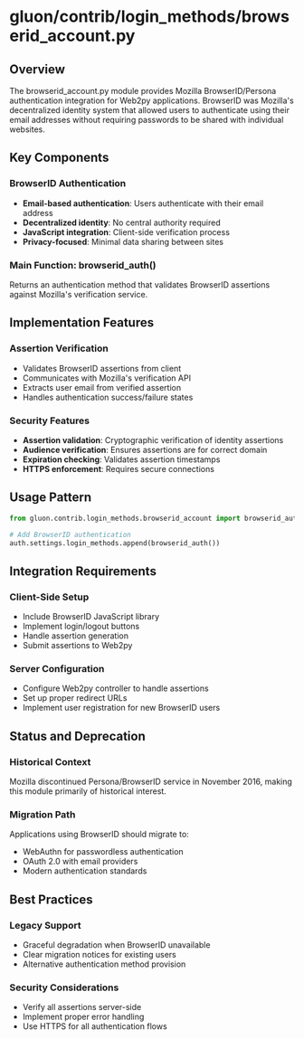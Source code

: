 # gluon/contrib/login_methods/browserid_account.py

## Overview

The browserid_account.py module provides Mozilla BrowserID/Persona authentication integration for Web2py applications. BrowserID was Mozilla's decentralized identity system that allowed users to authenticate using their email addresses without requiring passwords to be shared with individual websites.

## Key Components

### BrowserID Authentication
- **Email-based authentication**: Users authenticate with their email address
- **Decentralized identity**: No central authority required
- **JavaScript integration**: Client-side verification process
- **Privacy-focused**: Minimal data sharing between sites

### Main Function: browserid_auth()
Returns an authentication method that validates BrowserID assertions against Mozilla's verification service.

## Implementation Features

### Assertion Verification
- Validates BrowserID assertions from client
- Communicates with Mozilla's verification API
- Extracts user email from verified assertion
- Handles authentication success/failure states

### Security Features
- **Assertion validation**: Cryptographic verification of identity assertions
- **Audience verification**: Ensures assertions are for correct domain
- **Expiration checking**: Validates assertion timestamps
- **HTTPS enforcement**: Requires secure connections

## Usage Pattern

```python
from gluon.contrib.login_methods.browserid_account import browserid_auth

# Add BrowserID authentication
auth.settings.login_methods.append(browserid_auth())
```

## Integration Requirements

### Client-Side Setup
- Include BrowserID JavaScript library
- Implement login/logout buttons
- Handle assertion generation
- Submit assertions to Web2py

### Server Configuration
- Configure Web2py controller to handle assertions
- Set up proper redirect URLs
- Implement user registration for new BrowserID users

## Status and Deprecation

### Historical Context
Mozilla discontinued Persona/BrowserID service in November 2016, making this module primarily of historical interest.

### Migration Path
Applications using BrowserID should migrate to:
- WebAuthn for passwordless authentication
- OAuth 2.0 with email providers
- Modern authentication standards

## Best Practices

### Legacy Support
- Graceful degradation when BrowserID unavailable
- Clear migration notices for existing users
- Alternative authentication method provision

### Security Considerations
- Verify all assertions server-side
- Implement proper error handling
- Use HTTPS for all authentication flows